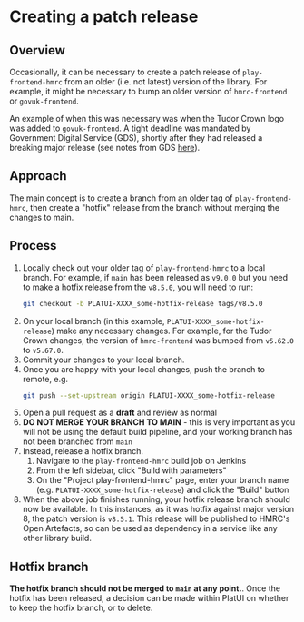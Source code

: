 # Creating a patch release

## Overview
Occasionally, it can be necessary to create a patch release of `play-frontend-hmrc` from an older (i.e. not latest) 
version of the library. For example, it might be necessary to bump an older version of `hmrc-frontend` or `govuk-frontend`.

An example of when this was necessary was when the Tudor Crown logo was added to `govuk-frontend`. A tight deadline was 
mandated by Government Digital Service (GDS), shortly after they had released a breaking major release (see notes from 
GDS [here](https://us1.campaign-archive.com/?e=__test_email__&u=ada1bae4b177beb9e03502ced&id=2325298b37&utm_source=GOV.%E2%80%8CUK+Design+System&utm_campaign=aabdb157a5-FRONTEND_CROWN_05022024&utm_medium=email&utm_term=0_367f0a5723-aabdb157a5-536304558])).

## Approach

The main concept is to create a branch from an older tag of `play-frontend-hmrc`, then create a "hotfix" release from 
the branch without merging the changes to main. 

## Process

1. Locally check out your older tag of `play-frontend-hmrc` to a local branch. For example, if `main` has been released
   as `v9.0.0` but you need to make a hotfix release from the `v8.5.0`, you will need to run:
   ```bash
   git checkout -b PLATUI-XXXX_some-hotfix-release tags/v8.5.0
   ```  
2. On your local branch (in this example, `PLATUI-XXXX_some-hotfix-release`) make any necessary changes. For example, for
   the Tudor Crown changes, the version of `hmrc-frontend` was bumped from `v5.62.0` to `v5.67.0`.
3. Commit your changes to your local branch.   
4. Once you are happy with your local changes, push the branch to remote, e.g. 
      ```bash
   git push --set-upstream origin PLATUI-XXXX_some-hotfix-release
   ```  
5. Open a pull request as a **draft** and review as normal
6. **DO NOT MERGE YOUR BRANCH TO  MAIN** - this is very important as you will not be using the default build pipeline, 
   and your working branch has not been branched from `main`
7. Instead, release a hotfix branch.
   1. Navigate to the `play-frontend-hmrc` build job on Jenkins
   2. From the left sidebar, click "Build with parameters"
   3. On the "Project play-frontend-hmrc" page, enter your branch name (e.g. `PLATUI-XXXX_some-hotfix-release`) and click
      the "Build" button
8. When the above job finishes running, your hotfix release branch should now be available. In this instances, as it was 
   hotfix against major version 8, the patch version is `v8.5.1`. This release will be published to HMRC's Open Artefacts,
   so can be used as dependency in a service like any other library build.

## Hotfix branch
**The hotfix branch should not be merged to `main` at any point.**. Once the hotfix has been released, a decision can be 
made within PlatUI on whether to keep the hotfix branch, or to delete.

